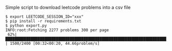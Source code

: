Simple script to download leetcode problems into a csv file

```
$ export LEETCODE_SESSION_ID="xxx"
$ pip install -r requirements.txt
$ python export.py
INFO:root:Fetching 2277 problems 300 per page
 62%|██████████████████████████████████████████████████████████████████████                                          | 1500/2400 [00:32<00:20, 44.66problem/s]
```
